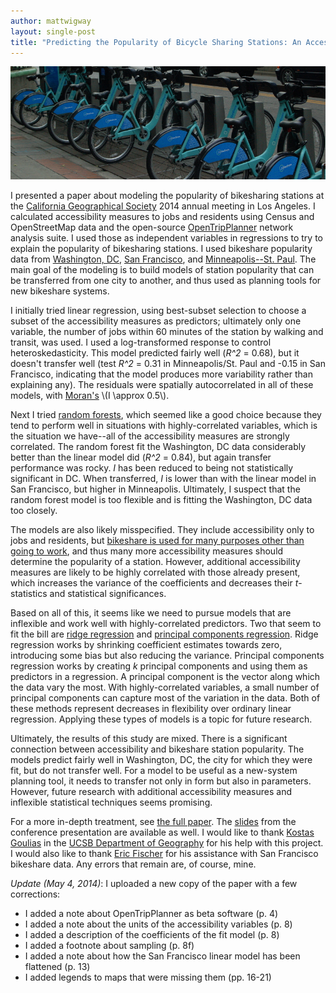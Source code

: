 ```yaml
---
author: mattwigway
layout: single-post
title: "Predicting the Popularity of Bicycle Sharing Stations: An Accessibility-Based Approach"
---
```


<img src="/img/2014/05/bikeshare.jpg" alt="Bay Area Bike Share bicycles in Palo Alto" />

I presented a paper about modeling the popularity of bikesharing
stations at the
[California Geographical Society](http://www.calgeog.org) 2014 annual
meeting in Los Angeles. I calculated accessibility measures to jobs
and residents using Census and OpenStreetMap data and the open-source
[OpenTripPlanner](http://www.opentripplanner.org) network analysis
suite. I used those as independent variables in regressions to try to
explain the popularity of bikesharing stations. I used bikeshare
popularity data from
[Washington, DC](http://www.capitalbikeshare.com),
[San Francisco](http://www.bayareabikeshare.com), and
[Minneapolis--St. Paul](http://niceridemn.org). The main goal of the
modeling is to build models of station popularity that can be
transferred from one city to another, and thus used as planning tools
for new bikeshare systems.

I initially tried linear regression, using best-subset selection to
choose a subset of the accessibility measures as predictors;
ultimately only one variable, the number of jobs within 60 minutes of
the station by walking and transit, was used. I used a
log-transformed response to control heteroskedasticity. This
model predicted fairly well (<i>R^2</i> = 0.68), but it doesn't transfer
well (test <i>R^2</i> = 0.31 in Minneapolis/St. Paul and -0.15 in San
Francisco, indicating that the model produces more variability rather
than explaining any). The residuals were spatially autocorrelated in
all of these models, with [Moran's](http://en.wikipedia.org/wiki/Moran%27s_I) \\(I \approx 0.5\\).

Next I tried
[random forests](http://www-bcf.usc.edu/~gareth/ISL/ISLR%20First%20Printing.pdf#page=335&zoom=auto,-161,666), which
seemed like a good choice because they tend to perform well in
situations with highly-correlated variables, which is the situation we
have--all of the accessibility measures are strongly correlated. The
random forest fit the Washington, DC data considerably better than the
linear model did (<i>R^2</i> = 0.84), but again transfer performance was
rocky. _I_ has been reduced to being not statistically significant in
DC. When transferred, _I_ is lower than with the linear model in San
Francisco, but higher in Minneapolis. Ultimately, I suspect that the
random forest model is too flexible and is fitting the Washington, DC
data too closely.

The models are also likely misspecified. They include accessibility
only to jobs and residents, but
[bikeshare is used for many purposes other than going to work](http://capitalbikeshare.com/assets/pdf/CABI-2013SurveyReport.pdf#page=43&zoom=auto,-74,736),
and thus many more accessibility measures should determine the
popularity of a station. However, additional accessibility measures
are likely to be highly correlated with those already present, which
increases the variance of the coefficients and decreases their
_t_-statistics and statistical significances.

Based on all of this, it seems like we need to pursue models that are
inflexible and work well with highly-correlated predictors. Two that
seem to fit the bill are [ridge regression](http://www-bcf.usc.edu/~gareth/ISL/ISLR%20First%20Printing.pdf#page=230&zoom=auto,-161,605) and [principal components
regression](http://www-bcf.usc.edu/~gareth/ISL/ISLR%20First%20Printing.pdf#page=245&zoom=auto,-161,238). Ridge regression works by shrinking coefficient estimates
towards zero, introducing some bias but also reducing the
variance. Principal components regression works by creating _k_
principal components and using them as predictors in a regression. A
principal component is the vector along which the data vary the
most. With highly-correlated variables, a small number of principal
components can capture most of the variation in the data. Both of
these methods represent decreases in flexibility over ordinary linear
regression. Applying these types of models is a topic for future
research.

Ultimately, the results of this study are mixed. There is a
significant connection between accessibility and bikeshare station
popularity. The models predict fairly well in Washington, DC, the city
for which they were fit, but do not transfer well. For a model to be
useful as a new-system planning tool, it needs to transfer not only in
form but also in parameters. However, future research with additional
accessibility measures and inflexible statistical techniques seems
promising.

For a more in-depth treatment, see
[the full paper](/publications/2014/Conway-Bikeshare-Accessibility.pdf). The
[slides](/publications/2014/Conway-Bikeshare-Accessibility-slides.pdf)
from the conference presentation are available as well. I
would like to thank
[Kostas Goulias](http://www.geog.ucsb.edu/people/faculty/kostas-goulias.html) in the
[UCSB Department of Geography](http://geog.ucsb.edu) for his help with this project. I would also like to thank
[Eric Fischer](https://www.flickr.com/photos/walkingsf) for his
assistance with San Francisco bikeshare data. Any errors that remain are, of course, mine.

_Update (May 4, 2014)_: I uploaded a new copy of the paper with a few corrections:

- I added a note about OpenTripPlanner as beta software (p. 4)
- I added a note about the units of the accessibility variables (p. 8)
- I added a description of the coefficients of the fit model (p. 8)
- I added a footnote about sampling (p. 8f)
- I added a note about how the San Francisco linear model has been flattened (p. 13)
- I added legends to maps that were missing them (pp. 16-21)

